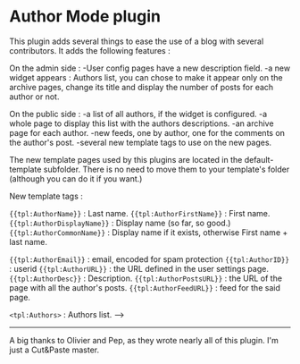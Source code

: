 Author Mode plugin
==================

This plugin adds several things to ease the use of a blog with several
contributors. It adds the following features :

On the admin side :
-User config pages have a new description field.
-a new widget appears : Authors list, you can chose to make it appear
 only on the archive pages, change its title and display the number
 of posts for each author or not.

On the public side :
-a list of all authors, if the widget is configured.
-a whole page to display this list with the authors descriptions.
-an archive page for each author.
-new feeds, one by author, one for the comments on the author's post.
-several new template tags to use on the new pages.

The new template pages used by this plugins are located in the
default-template subfolder. There is no need to move them to your
template's folder (although you can do it if you want.)

New template tags :

``{{tpl:AuthorName}}`` : Last name.
``{{tpl:AuthorFirstName}}`` : First name.
``{{tpl:AuthorDisplayName}}`` : Display name (so far, so good.)
``{{tpl:AuthorCommonName}}`` : Display name if it exists, otherwise First name + last name.

``{{tpl:AuthorEmail}}`` : email, encoded for spam protection
``{{tpl:AuthorID}}`` : userid
``{{tpl:AuthorURL}}`` : the URL defined in the user settings page.
``{{tpl:AuthorDesc}}`` : Description.
``{{tpl:AuthorPostsURL}}`` : the URL of the page with all the author's posts.
``{{tpl:AuthorFeedURL}}`` : feed for the said page.

``<tpl:Authors>`` : Authors list. -->

_________________________________________________________
A big thanks to Olivier and Pep, as they wrote nearly all
of this plugin. I'm just a Cut&Paste master.
